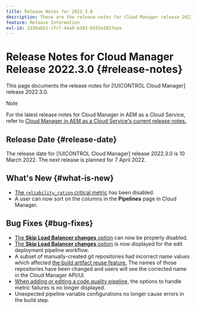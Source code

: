 ```yaml
---
title: Release Notes for 2022.3.0
description: These are the release notes for Cloud Manager release 2022.3.0.
feature: Release Information
exl-id: 2d38abb1-cfc7-44a9-b303-b555e2827eea
---
```


# Release Notes for Cloud Manager Release 2022.3.0 {#release-notes}

This page documents the release notes for [!UICONTROL Cloud Manager] release 2022.3.0.

>[!NOTE]
>
>For the latest release notes for Cloud Manager in AEM as a Cloud Service, refer to [Cloud Manager in AEM as a Cloud Service's current release notes.](https://experienceleague.adobe.com/docs/experience-manager-cloud-service/content/implementing/using-cloud-manager/release-notes-cloud-manager/release-notes-cm-current.html)

## Release Date {#release-date}

The release date for [!UICONTROL Cloud Manager] release 2022.3.0 is 10 March 2022. The next release is planned for 7 April 2022.

## What's New {#what-is-new}

* [The `reliability_rating` critical metric](understand-your-test-results.md) has been disabled.
* A user can now sort on the columns in the **Pipelines** page in Cloud Manager.

## Bug Fixes {#bug-fixes}

* [The **Skip Load Balancer changes** option](configuring-production-pipelines.md#adding-production-pipeline) can now be properly disabled.
* [The **Skip Load Balancer changes** option](configuring-production-pipelines.md#adding-production-pipeline) is now displayed for the edit deployment pipeline workflow. 
* A subset of manually-created git repositories had incorrect name values which affected [the build artifact reuse feature.](setting-up-project.md#build-artifact-reuse) The names of those repositories have been changed and users will see the corrected name in the Cloud Manager API/UI.
* [When adding or editing a code quality pipeline,](confiugring-non-production-pipelines.md) the options to handle metric failures is no longer displayed.
* Unexpected pipeline variable configurations no longer cause errors in the build step.
